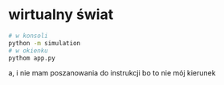 # wirtualny świat

```bash
# w konsoli
python -m simulation
# w okienku
pythom app.py
```

a, i nie mam poszanowania do instrukcji bo to nie mój kierunek